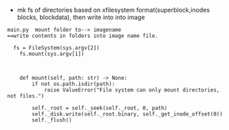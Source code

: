
- mk fs of directories based on xfilesystem format(superblock,inodes blocks, blockdata), then write into into image
```
main.py  mount folder to--> imagename
==write contents in folders into image name file.

  fs = FileSystem(sys.argv[2])
    fs.mount(sys.argv[1])



    def mount(self, path: str) -> None:
        if not os.path.isdir(path):
            raise ValueError("File system can only mount directories, not files.")
        
        self._root = self._seek(self._root, 0, path)
        self._disk.write(self._root.binary, self._get_inode_offset(0))
        self._flush()

```

